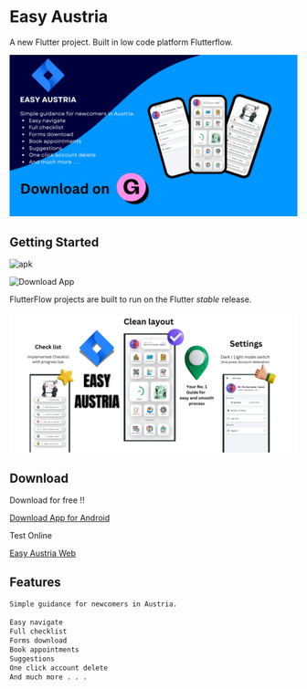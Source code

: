 # Easy Austria

A new Flutter project. Built in low code platform Flutterflow.

![alt text](<EASY AUSTRIA.png>)

## Getting Started

![apk](https://github.com/sumon-ohid/Easy-Austria/assets/117649754/b2260fe1-a890-45dc-a26e-26057985c258)

<img src="[https://github.com/sumon-ohid/Easy-Austria/assets/117649754/b2260fe1-a890-45dc-a26e-26057985c258]" alt="Download App" width="200" height="300">

FlutterFlow projects are built to run on the Flutter _stable_ release.

![alt text](<Your paragraph text.png>)

## Download

Download for free !!

[Download App for Android](https://www.mediafire.com/file/jioqjotbj8m7dyy/Easy-Austria-app.apk/file)

Test Online

[Easy Austria Web](https://sumon.flutterflow.app)


## Features

```
Simple guidance for newcomers in Austria.

Easy navigate
Full checklist
Forms download
Book appointments
Suggestions
One click account delete
And much more . . . 
```
